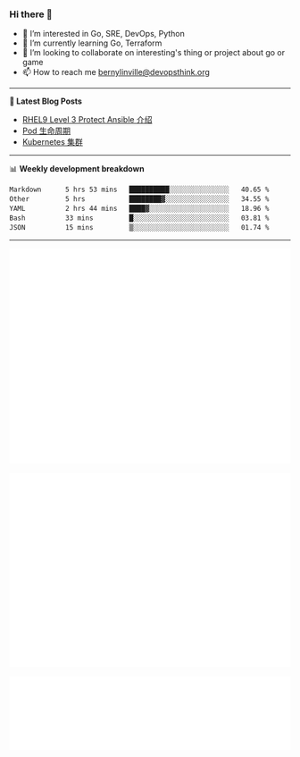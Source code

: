 ### Hi there 👋

- 👀 I’m interested in Go, SRE, DevOps, Python
- 🌱 I’m currently learning Go, Terraform
- 👯 I’m looking to collaborate on interesting's thing or project about go or game
- 📫 How to reach me bernylinville@devopsthink.org

-------

**📝 Latest Blog Posts**

<!-- BLOG-POST-LIST:START -->
- [RHEL9 Level 3 Protect Ansible 介绍](https://devopsthink.org/archives/rhel9-level3-protect-ansible-role)
- [Pod 生命周期](https://devopsthink.org/archives/pod-Lifecycle)
- [Kubernetes 集群](https://devopsthink.org/archives/kubernetes-cluster)
<!-- BLOG-POST-LIST:END -->

-------

📊 **Weekly development breakdown**
<!--START_SECTION:waka-->

```txt
Markdown      5 hrs 53 mins   ██████████░░░░░░░░░░░░░░░   40.65 %
Other         5 hrs           ████████▓░░░░░░░░░░░░░░░░   34.55 %
YAML          2 hrs 44 mins   ████▓░░░░░░░░░░░░░░░░░░░░   18.96 %
Bash          33 mins         █░░░░░░░░░░░░░░░░░░░░░░░░   03.81 %
JSON          15 mins         ▒░░░░░░░░░░░░░░░░░░░░░░░░   01.74 %
```

<!--END_SECTION:waka-->

-------

![Metrics](/github-metrics.svg)

![isocalendar fullyear](/metrics.plugin.isocalendar.fullyear.svg)

![languages details](/metrics.plugin.languages.details.svg)
